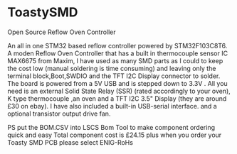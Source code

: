 # ToastySMD
Open Source Reflow Oven Controller 


An all in one STM32 based reflow controller powered by STM32F103C8T6. A moden Reflow Oven Controller that has a built in thermocouple sensor IC MAX6675 from Maxim, I have used as many SMD parts as I could to keep the cost low (manual soldering is time consuming) and leaving only the terminal block,Boot,SWDIO and the TFT I2C Display connector to solder. The board is powered from a 5V USB and is stepped down to 3.3V . All you need is an external Solid State Relay (SSR) (rated accordingly to your oven), K type thermocouple ,an oven
and a TFT I2C 3.5" Display (they are around £30 on ebay). I have also included a  built-in USB-serial interface.  and a  optional transistor output drive fan.




PS put the BOM.CSV into LSCS Bom Tool to make component ordering quick and easy Total component cost is £24.15 plus when you order your Toasty SMD PCB please select ENIG-RoHs 
